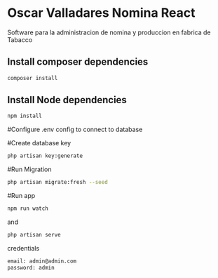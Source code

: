 # Oscar Valladares Nomina React
 Software para la administracion de nomina y produccion en fabrica de Tabacco


## Install composer dependencies
```sh
composer install
```
## Install Node dependencies
```sh
npm install
```
#Configure .env config to connect to database

#Create database key
```sh
php artisan key:generate
```
#Run Migration

```sh
php artisan migrate:fresh --seed
```

#Run app
```sh
npm run watch 
```
and
```sh
php artisan serve
```

credentials
```sh
email: admin@admin.com
password: admin
```
